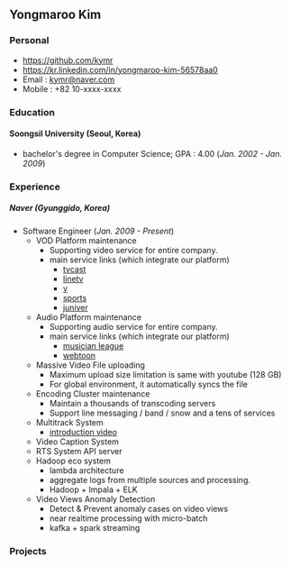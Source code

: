 ## Yongmaroo Kim
### Personal
 * https://github.com/kymr
 * https://kr.linkedin.com/in/yongmaroo-kim-56578aa0
 * Email : kymr@naver.com
 * Mobile : +82 10-xxxx-xxxx

### Education
#### Soongsil University (Seoul, Korea)
 * bachelor's degree in Computer Science; GPA : 4.00 (_Jan. 2002 - Jan. 2009_)
  
### Experience
##### Naver (Gyunggido, Korea)
* Software Engineer (_Jan. 2009 - Present_)
  * VOD Platform maintenance
    * Supporting video service for entire company.
    * main service links (which integrate our platform)
      * [tvcast](http://tvcast.naver.com/)
      * [linetv](https://tv.line.me/)
      * [v](http://www.vlive.tv/)
      * [sports](http://sports.news.naver.com/index.nhn)
      * [juniver](http://jr.naver.com/)
  * Audio Platform maintenance
    * Supporting audio service for entire company.
    * main service links (which integrate our platform)
      * [musician league](http://music.naver.com/musicianLeague/contents/list.nhn?division=OPEN)
      * [webtoon](http://www.webtoons.com/episodeList?titleNo=82)
  * Massive Video File uploading
    * Maximum upload size limitation is same with youtube (128 GB)
    * For global environment, it automatically syncs the file
  * Encoding Cluster maintenance
    * Maintain a thousands of transcoding servers
    * Support line messaging / band / snow and a tens of services
  * Multitrack System
    * [introduction video](http://tvcast.naver.com/v/159084)
  * Video Caption System
  * RTS System API server
  * Hadoop eco system
    * lambda architecture
    * aggregate logs from multiple sources and processing.
    * Hadoop + Impala + ELK
  * Video Views Anomaly Detection
    * Detect & Prevent anomaly cases on video views
    * near realtime processing with micro-batch
    * kafka + spark streaming
  

### Projects
